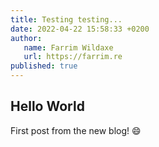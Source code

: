 ```yaml
---
title: Testing testing...
date: 2022-04-22 15:58:33 +0200
author:
   name: Farrim Wildaxe
   url: https://farrim.re
published: true
---
```

## Hello World

First post from the new blog! :smile: